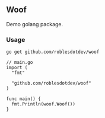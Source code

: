## Woof

Demo golang package.

### Usage

`go get github.com/roblesdotdev/woof`

```
// main.go
import (
  "fmt"

  "github.com/roblesdotdev/woof"
)

func main() {
  fmt.Println(woof.Woof())
}
```
